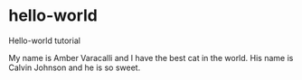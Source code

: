 # hello-world
Hello-world tutorial 

My name is Amber Varacalli and I have the best cat in the world. His name is Calvin Johnson and he is so sweet. 
